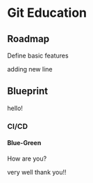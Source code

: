 # Git Education

## Roadmap

Define basic features

adding new line

## Blueprint

hello!

### CI/CD

#### Blue-Green

How are you?

very well thank you!!
